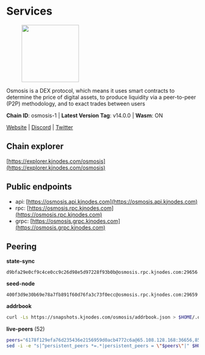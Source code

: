 # Services

<figure><img src="https://raw.githubusercontent.com/kj89/testnet_manuals/main/pingpub/logos/osmosis.png" width="150" alt=""><figcaption></figcaption></figure>

Osmosis is a DEX protocol, which means it uses smart contracts  to determine the price of digital assets, to produce liquidity  via a peer-to-peer (P2P) methodology, and to exact trades between users

**Chain ID**: osmosis-1 | **Latest Version Tag**: v14.0.0 | **Wasm**: ON

[Website](https://osmosis.zone) | [Discord](https://discord.gg/osmosis) | [Twitter](https://twitter.com/osmosiszone)


## Chain explorer
[https://explorer.kjnodes.com/osmosis](https://explorer.kjnodes.com/osmosis)

## Public endpoints

* api: [https://osmosis.api.kjnodes.com](https://osmosis.api.kjnodes.com)
* rpc: [https://osmosis.rpc.kjnodes.com](https://osmosis.rpc.kjnodes.com)
* grpc: [https://osmosis.grpc.kjnodes.com](https://osmosis.grpc.kjnodes.com)

## Peering

**state-sync**

```text
d9bfa29e0cf9c4ce0cc9c26d98e5d97228f93b0b@osmosis.rpc.kjnodes.com:29656
```

**seed-node**

```text
400f3d9e30b69e78a7fb891f60d76fa3c73f0ecc@osmosis.rpc.kjnodes.com:29659
```

**addrbook**
```bash
curl -Ls https://snapshots.kjnodes.com/osmosis/addrbook.json > $HOME/.osmosisd/config/addrbook.json
```

**live-peers** (52)
```bash
peers="6178f129efa76d235436e2156959d0acb4772c6a@65.108.128.168:36656,8500a6a0a7f1a6afc66f5d8956214bfd44ebd30c@65.109.53.142:26856,980b15331dece2aa8020c1800b9c00ddb273c872@138.201.32.103:30656,4a837e3411b0281f00c07706cfea72d3ebc575f1@176.9.38.49:26656,31e7a8b8cc97e85472c609f9d220fdd9536d4f4d@94.130.220.54:26656,a2024229e2eed1650ba3a3ea9db67fa318dc232e@142.132.199.3:26656,d0d4b88110767c503baa8a618cfd7e284482f8dc@37.120.245.11:26656,971c324f0889de5fd528402487168d88857a3df6@66.172.36.141:36656,c9bf65acffea46ac8368cbe88f679519f7812f3b@18.142.38.209:26656,d9bfa29e0cf9c4ce0cc9c26d98e5d97228f93b0b@65.109.88.38:29656,e0fbdbdce6ec8797412751edd00fbaf114c42fad@34.220.226.204:26656,ec929701754be057fb38c824fc127e26add9c900@138.201.121.185:26666,724cef11bbe866269b3d67f7dd5ea539cc4096bf@198.244.164.186:26656,be930386104083882c7e491d60584e15c101c1da@178.128.156.131:26656,47e4075978458bfc382630b2a46aabbbbf7977b2@143.198.234.114:26656,30e9432879d5b0976b88e52120dc12338e40fc33@65.108.108.176:26656,5e9051d2ae7d9be1656a5348ad0916f255b96c73@135.181.214.17:26656,407267ac44b20a0a4258d0bbca1c9f657bf88d08@74.118.143.19:26656,43785e5ffd8783393ea8094f77efcee5bdbcdce3@78.141.244.18:26656,42745690b41f6a7515c4a87d88efda2e82b55b76@78.46.94.183:26656,a6283307952423c1751431c220d11ed36b61ed84@143.110.237.113:26656,60a2c89e7253502e93517a026f44a2431cc81230@220.85.113.39:26656,bfb67b2ae345955d6bc0991450120669c683386e@149.56.25.66:26656,20913e92e8b9ea2d80ad34edd9b52e97886cf616@54.37.30.181:26656,1c02ae0be21e3b08d9beadf91c26aec4193d2659@135.181.22.238:26656,77900931e443efd95c7feeb86a13968321f24d9b@194.163.161.146:24650,f4b811759e55f665180545ad5e1b42573f660861@135.181.181.251:26656,6b1dd134b30aeaeb2f21f33bd2cd0370a2275501@138.68.6.165:26656,d90150d606724bb19d533f861024174f3aa42351@213.239.213.115:26656,fced2c95050c0d4781b76cd2b0a93efae03cb395@65.108.77.93:26656,bbb1fa66983c8989d46fefbd96da1084da9b102b@142.132.199.94:26656,42f42a4b3527b927d5002d45abd37f66ecdd4861@51.178.74.75:16656,31d2c86f7957e2db91297e54c3b0456ea06c2250@173.67.177.115:26656,e613079d9b1c1c688963215a975cc9b29722f4fb@65.108.238.103:12556,fc2ad6fb9f20b4a637e244d92c35362bdb5d96af@100.26.145.135:26656,c7fb97358712f447ca0689e814fe8c965a71b314@65.21.133.114:26656,e3cc05de734a9eb3da832cf0236f319a9a4063ba@95.216.101.39:26656,e81c3c20833cfb5d652a9c842c9f1c8b1835479d@108.61.190.21:26656,7c5459ea4bbc41aa4d86ffe8126f0651155227c8@85.195.102.127:26656,173751092c573b78d0dd40677dc7d7f5b546dcfd@94.130.207.9:26656,7de231d5c75feb810a9196fa2a3e83e0576c88a9@212.95.53.152:26656,d4e6a9d74abbf4676c8fd2d58d27fc24b59056b9@143.198.22.206:26656,82e224c9640048a6513c589e904c0d903bb99f32@74.118.140.23:26656,4e38d3caa1554d7f46a2654fa9997554c13f61f2@95.216.96.61:26656,32e9d4a7413dd5393c8be004bee68dea683be839@65.21.227.95:2004,27e14df66c9e4cd6b176b0dca6adfa9b6750f911@5.161.72.103:26656,616327f7ca045fb57827683e471ca472a232ef1f@89.33.8.233:26656,406f64a8d601e34d7311fd61ec87b0c7028bd230@138.201.23.39:46656,0419c998d6aac0afdb05808ad9a935670248e209@65.108.204.56:26656,3197daa0ee5245b17a546be032ff0f6814e1d1db@148.251.191.239:26656,c47e03ce1b82b136768581a028033c4e201962f6@65.108.79.45:26656,e153cc49052d67280dfdd6d660f3d98622905850@209.133.193.74:26656"
sed -i -e "s|^persistent_peers *=.*|persistent_peers = \"$peers\"|" $HOME/.osmosisd/config/config.toml
```
